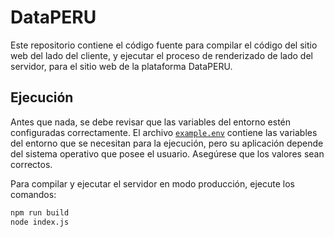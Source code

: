 # DataPERU

Este repositorio contiene el código fuente para compilar el código del sitio web
del lado del cliente, y ejecutar el proceso de renderizado de lado del servidor,
para el sitio web de la plataforma DataPERU.

## Ejecución

Antes que nada, se debe revisar que las variables del entorno estén configuradas
correctamente. El archivo [`example.env`](./example.env) contiene las variables
del entorno que se necesitan para la ejecución, pero su aplicación depende del
sistema operativo que posee el usuario. Asegúrese que los valores sean correctos.

Para compilar y ejecutar el servidor en modo producción, ejecute los comandos:

```bash
npm run build
node index.js
```
